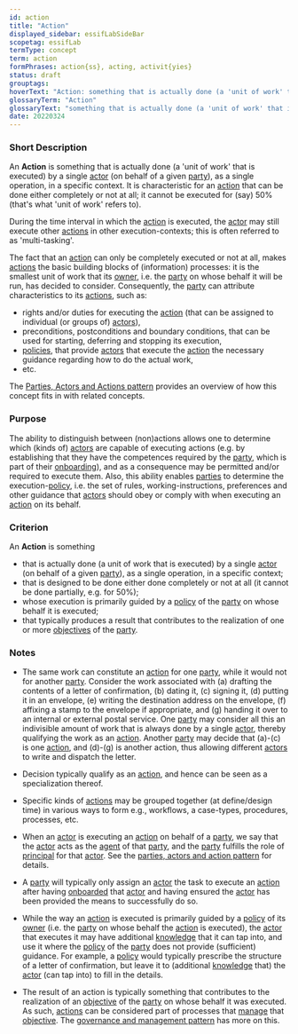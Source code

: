 ```yaml
---
id: action
title: "Action"
displayed_sidebar: essifLabSideBar
scopetag: essifLab
termType: concept
term: action
formPhrases: action{ss}, acting, activit{yies} 
status: draft
grouptags:
hoverText: "Action: something that is actually done (a 'unit of work' that is executed) by a single Actor (on behalf of a given Party), as a single operation, in a specific context."
glossaryTerm: "Action"
glossaryText: "something that is actually done (a 'unit of work' that is executed) by a single [actor](@) (on behalf of a given [party](@)), as a single operation, in a specific context."
date: 20220324
---
```


### Short Description

An **Action** is something that is actually done (a 'unit of work' that is executed) by a single [actor](@) (on behalf of a given [party](@)), as a single operation, in a specific context. It is characteristic for an [action](@) that can be done either completely or not at all; it cannot be executed for (say) 50% (that's what 'unit of work' refers to).

During the time interval in which the [action](@) is executed, the [actor](@) may still execute other [actions](@) in other execution-contexts; this is often referred to as 'multi-tasking'.

The fact that an [action](@) can only be completely executed or not at all, makes [actions](@) the basic building blocks of (information) processes: it is the smallest unit of work that its [owner](@), i.e. the [party](@) on whose behalf it will be run, has decided to consider. Consequently, the [party](@) can attribute characteristics to its [actions](@), such as:
- rights and/or duties for executing the [action](@) (that can be assigned to individual (or groups of) [actors](@)),
- preconditions, postconditions and boundary conditions, that can be used for starting, deferring and stopping its execution,
- [policies](@), that provide [actors](@) that execute the [action](@) the necessary guidance regarding how to do the actual work,
- etc.

 The [Parties, Actors and Actions pattern](pattern-party-actor-action@) provides an overview of how this concept fits in with related concepts.

### Purpose

The ability to distinguish between (non)actions allows one to determine which (kinds of) [actors](@) are capable of executing actions (e.g. by establishing that they have the competences required by the [party](@), which is part of their [onboarding](@)), and as a consequence may be permitted and/or required to execute them. Also, this ability enables [parties](@) to determine the execution-[policy](@), i.e. the set of rules, working-instructions, preferences and other guidance that [actors](@) should obey or comply with when executing an [action](@) on its behalf.

### Criterion

An **Action** is something
- that is actually done (a unit of work that is executed) by a single [actor](@) (on behalf of a given [party](@)), as a single operation, in a specific context;
- that is designed to be done either done completely or not at all (it cannot be done partially, e.g. for 50%);
- whose execution is primarily guided by a [policy](@) of the [party](@) on whose behalf it is executed;
- that typically produces a result that contributes to the realization of one or more [objectives](@) of the [party](@).

### Notes

- The same work can constitute an [action](@) for one [party](@), while it would not for another [party](@). Consider the work associated with (a) drafting the contents of a letter of confirmation, (b) dating it, (c) signing it, (d) putting it in an envelope, (e) writing the destination address on the envelope, (f) affixing a stamp to the envelope if appropriate, and (g) handing it over to an internal or external postal service. One [party](@) may consider all this an indivisible amount of work that is always done by a single [actor](@), thereby qualifying the work as an [action](@). Another [party](@) may decide that (a)-(c) is one [action](@), and (d)-(g) is another action, thus allowing different [actors](@) to write and dispatch the letter.

- Decision typically qualify as an [action](@), and hence can be seen as a specialization thereof.

- Specific kinds of [actions](@) may be grouped together (at define/design time) in various ways to form e.g., workflows, a case-types, procedures, processes, etc.

- When an [actor](@) is executing an [action](@) on behalf of a [party](@), we say that the [actor](@) acts as the [agent](@) of that [party](@), and the [party](@) fulfills the role of [principal](@) for that [actor](@). See the [parties, actors and action pattern](pattern-party-actor-action@) for details.

- A [party](@) will typically only assign an [actor](@) the task to execute an [action](@) after having [onboarded](onboarding@) that [actor](@) and having ensured the [actor](@) has been provided the means to successfully do so.

- While the way an [action](@) is executed is primarily guided by a [policy](@) of its [owner](@) (i.e. the [party](@) on whose behalf the [action](@) is executed), the [actor](@) that executes it may have additional [knowledge](@) that it can tap into, and use it where the [policy](@) of the [party](@) does not provide (sufficient) guidance. For example, a [policy](@) would typically prescribe the structure of a letter of confirmation, but leave it to (additional [knowledge](@) that) the [actor](@) (can tap into) to fill in the details.

- The result of an action is typically something that contributes to the realization of an [objective](@) of the [party](@) on whose behalf it was executed. As such, [actions](@) can be considered part of processes that [manage](management@) that [objective](@). The [governance and management pattern](pattern-governance-and-management@) has more on this.
